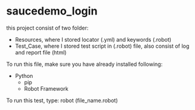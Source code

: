 # saucedemo_login

this project consist of two folder:
- Resources, where I stored locator (.yml) and keywords (.robot)
- Test_Case, where I stored test script in (.robot) file, also consist of log and report file (html)

To run this file, make sure you have already installed following:
- Python
  - pip
  - Robot Framework

To run this test, type: robot (file_name.robot)
